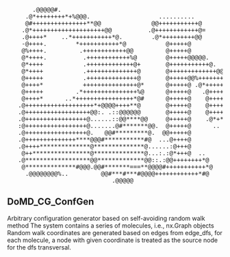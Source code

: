 <p align="center"><pre>
       .@@@@@#.                                                                                     
     .@*++++++++*+%@@@.                   ..........             @@@@@@@@@@@@@@@@@@@@:              
     @#+++++++++++++++**@@              @@+++++++++++@         @@++++++++++++++++ +..+@@            
    .@*++++++++++++++++++++@@          .@++++++++++++@=        @+++++++++++++++++++++.**@           
    .@++++*    ..*+++++++++++*@.        .@*+++++++++@@          @@@@++++*@@@@@@@@@@*+++++@@         
    -@++++.        *+++++++++++*@           @+++++@                @+++++@        .@@+++++*@        
    @%++++.         .++++++++++++@@         @+++++@                @+++++@          .@++++++@#      
    @*++++.          .++++++++++++%@        @+++++@@@@@.      @@@@@@+++++@            @#+++++*@     
    @*++++           .+++++++++++++@+       @+++++++++++@.  @@+++++++++++@             .@*++++@     
    @*++++           .++++++++++++++@       @+++++++++++++@@+++++++++++++@              @%++++@     
    @+++++           .++++++++++++++@       @+++++@@%++++++++++++@@@+++++@              @%++++@     
    @++++*           +++++++++++++++@*      @+++++@ .@*++++++++@@  @+++++@              @%++++@     
    @+++++         .*+++++++++++++++%@      @+++++@   .@+++++@@    @+++++@              @%++++@     
    @++++*      ..*++++++++++++++++*@#      @+++++@    @+++++@     @+++++@              @%++++@     
   .@+++++++++++++++++++*+@@@@++++**@       @+++++@    @+++++@     @+++++@              @%++++@     
   .@++++++++++++++++++@@:. .::@@@@@@       @+++++@    @+++++@     @+++++@              @%++++@     
   .@+++++++++++++++++@......::@@****@@     @+++++@    .@*+*@@     @+++++@              @%++++@     
   :@+++++++++++++++++@.......@#*******@@.  @+++++@      ..        @+++++@              @%++++@     
   .@+++++++++++++++++@.   @@#*********@.  @@+++++@                @+++++@             @*+++++@     
   .@++++++++++++++****@@@#***********#@  ...@++++@                @+++++@           .@+++++*@.     
   .@++++**************@**************@......:@+++@                @+++++@          @@+++++*@       
    @++****************@**************@...:.:@*+++@  ..        ..  @+++++@        .@*+++++@*        
   .@******************@@*************@@::.:@@++++++++*@     .@*++++++++++++++++++++++++*@          
    @**************#@@@.@@#*******===**@@@@#+++++++++++*@    @*++++++++++++++++++++++++@@           
     .@@@@@@@@%..         @@#***#***#@@@@++++++++++++*#@     .@@+++++++++++++++++++++#@             
                             .@@@@@                                                       
</pre></p>


## DoMD_CG_ConfGen
Arbitrary configuration generator based on self-avoiding random walk method
The system contains a series of molecules, i.e., nx.Graph objects
Random walk coordinates are generated based on edges from edge_dfs, for each molecule,
a node with given coordinate is treated as the source node for the dfs transversal.
